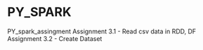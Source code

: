 # PY_SPARK
PY_spark_assingment
Assignment 3.1 - Read csv data in RDD, DF
Assignment 3.2 - Create Dataset

